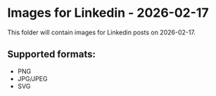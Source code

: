 # Images for Linkedin - 2026-02-17

This folder will contain images for Linkedin posts on 2026-02-17.

## Supported formats:
- PNG
- JPG/JPEG
- SVG
